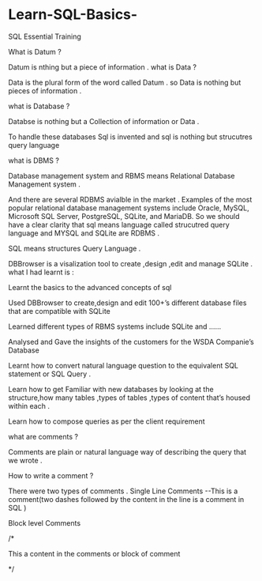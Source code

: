 # Learn-SQL-Basics-

SQL Essential Training

What is Datum ?

Datum is nthing but a piece of information .
what is Data ?

Data is the plural form of the word called Datum .
so Data is nothing but pieces of information .

what is Database ?

Databse is nothing but a Collection of information or Data .

To handle these databases Sql is invented and sql is nothing but strucutres query language

what is DBMS ?

Database management system and RBMS means Relational Database Management system .

And there are several RDBMS avialble in the market .
Examples of the most popular relational database management systems include Oracle, MySQL, Microsoft SQL Server, PostgreSQL, SQLite, and MariaDB. So we should have a clear clarity that sql means language called strucutred query language and MYSQL and SQLite are RDBMS .

SQL means structures Query Language .

DBBrowser is a visalization tool to create ,design ,edit and manage SQLite .
what I had learnt is :

Learnt the basics to the advanced concepts of sql

Used DBBrowser to create,design and edit 100+’s different database files that are compatible with SQLite

Learned different types of RBMS systems include SQLite and ……

Analysed and Gave the insights of the customers for the WSDA Companie’s Database

Learnt how to convert natural language question to the equivalent SQL statement or SQL Query .

Learn how to get Familiar with new databases by looking at the structure,how many tables ,types of tables ,types of content that’s housed within each .

Learn how to compose queries as per the client requirement

what are comments ?

Comments are plain or natural language way of describing the query that we wrote .

How to write a comment ?

There were two types of comments .
Single Line Comments
--This is a comment(two dashes followed by the content in the line is a comment in SQL )

Block level Comments

/\*

This a content in the comments or block of comment

\*/
